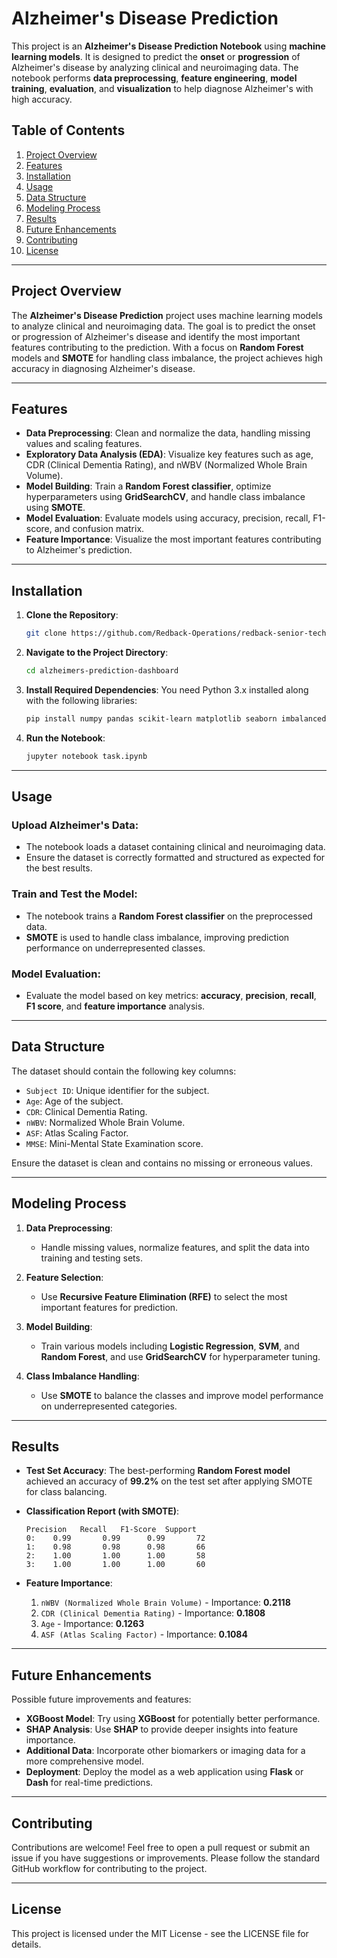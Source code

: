 # Alzheimer's Disease Prediction 

This project is an **Alzheimer's Disease Prediction Notebook** using **machine learning models**. It is designed to predict the **onset** or **progression** of Alzheimer's disease by analyzing clinical and neuroimaging data. The notebook performs **data preprocessing**, **feature engineering**, **model training**, **evaluation**, and **visualization** to help diagnose Alzheimer's with high accuracy.

## Table of Contents
1. [Project Overview](#project-overview)
2. [Features](#features)
3. [Installation](#installation)
4. [Usage](#usage)
5. [Data Structure](#data-structure)
6. [Modeling Process](#modeling-process)
7. [Results](#results)
8. [Future Enhancements](#future-enhancements)
9. [Contributing](#contributing)
10. [License](#license)

---

## Project Overview

The **Alzheimer's Disease Prediction** project uses machine learning models to analyze clinical and neuroimaging data. The goal is to predict the onset or progression of Alzheimer's disease and identify the most important features contributing to the prediction. With a focus on **Random Forest** models and **SMOTE** for handling class imbalance, the project achieves high accuracy in diagnosing Alzheimer's disease.

---

## Features

- **Data Preprocessing**: Clean and normalize the data, handling missing values and scaling features.
- **Exploratory Data Analysis (EDA)**: Visualize key features such as age, CDR (Clinical Dementia Rating), and nWBV (Normalized Whole Brain Volume).
- **Model Building**: Train a **Random Forest classifier**, optimize hyperparameters using **GridSearchCV**, and handle class imbalance using **SMOTE**.
- **Model Evaluation**: Evaluate models using accuracy, precision, recall, F1-score, and confusion matrix.
- **Feature Importance**: Visualize the most important features contributing to Alzheimer's prediction.

---

## Installation

1. **Clone the Repository**:
   ```bash
   git clone https://github.com/Redback-Operations/redback-senior-tech/tree/main/data_science/alzheimers_prediction
   ```

2. **Navigate to the Project Directory**:
   ```bash
   cd alzheimers-prediction-dashboard
   ```

3. **Install Required Dependencies**: You need Python 3.x installed along with the following libraries:
   ```bash
   pip install numpy pandas scikit-learn matplotlib seaborn imbalanced-learn
   ```

4. **Run the Notebook**:
   ```bash
   jupyter notebook task.ipynb
   ```

---

## Usage

### Upload Alzheimer's Data:
- The notebook loads a dataset containing clinical and neuroimaging data.
- Ensure the dataset is correctly formatted and structured as expected for the best results.

### Train and Test the Model:
- The notebook trains a **Random Forest classifier** on the preprocessed data.
- **SMOTE** is used to handle class imbalance, improving prediction performance on underrepresented classes.

### Model Evaluation:
- Evaluate the model based on key metrics: **accuracy**, **precision**, **recall**, **F1 score**, and **feature importance** analysis.

---

## Data Structure

The dataset should contain the following key columns:

- `Subject ID`: Unique identifier for the subject.
- `Age`: Age of the subject.
- `CDR`: Clinical Dementia Rating.
- `nWBV`: Normalized Whole Brain Volume.
- `ASF`: Atlas Scaling Factor.
- `MMSE`: Mini-Mental State Examination score.

Ensure the dataset is clean and contains no missing or erroneous values.

---

## Modeling Process

1. **Data Preprocessing**: 
   - Handle missing values, normalize features, and split the data into training and testing sets.
  
2. **Feature Selection**: 
   - Use **Recursive Feature Elimination (RFE)** to select the most important features for prediction.

3. **Model Building**: 
   - Train various models including **Logistic Regression**, **SVM**, and **Random Forest**, and use **GridSearchCV** for hyperparameter tuning.

4. **Class Imbalance Handling**: 
   - Use **SMOTE** to balance the classes and improve model performance on underrepresented categories.

---

## Results

- **Test Set Accuracy**: The best-performing **Random Forest model** achieved an accuracy of **99.2%** on the test set after applying SMOTE for class balancing.

- **Classification Report (with SMOTE)**:
   ```plaintext
   Precision   Recall   F1-Score  Support
   0:    0.99       0.99      0.99       72
   1:    0.98       0.98      0.98       66
   2:    1.00       1.00      1.00       58
   3:    1.00       1.00      1.00       60
   ```

- **Feature Importance**:
   1. `nWBV (Normalized Whole Brain Volume)` - Importance: **0.2118**
   2. `CDR (Clinical Dementia Rating)` - Importance: **0.1808**
   3. `Age` - Importance: **0.1263**
   4. `ASF (Atlas Scaling Factor)` - Importance: **0.1084**

---

## Future Enhancements

Possible future improvements and features:

- **XGBoost Model**: Try using **XGBoost** for potentially better performance.
- **SHAP Analysis**: Use **SHAP** to provide deeper insights into feature importance.
- **Additional Data**: Incorporate other biomarkers or imaging data for a more comprehensive model.
- **Deployment**: Deploy the model as a web application using **Flask** or **Dash** for real-time predictions.

---

## Contributing

Contributions are welcome! Feel free to open a pull request or submit an issue if you have suggestions or improvements. Please follow the standard GitHub workflow for contributing to the project.

---

## License

This project is licensed under the MIT License - see the LICENSE file for details.
